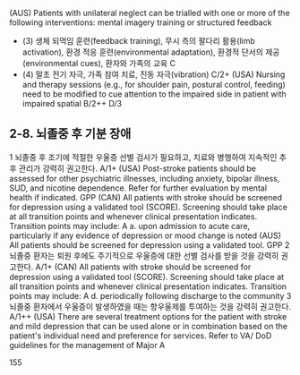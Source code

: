(AUS) Patients with unilateral neglect can be trialled with one or more of the following interventions: mental imagery training or structured feedback
- (3) 생체 되먹임 훈련(feedback training), 무시 측의 팔다리 활용(limb activation), 환경 적응 훈련(environmental adaptation), 환경적 단서의 제공(environmental cues), 환자와 가족의 교육 C
- (4) 말초 전기 자극, 가족 참여 치료, 진동 자극(vibration) C/2+
(USA) Nursing and therapy sessions (e.g., for shoulder pain, postural control, feeding) need to be modified to cue attention to the impaired side in patient with impaired spatial B/2++
D/3

## 2-8. 뇌졸중 후 기분 장애
1 뇌졸중 후 조기에 적절한 우울증 선별 검사가 필요하고, 치료와 병행하여 지속적인 추후 관리가 강력히 권고한다. A/1+
    (USA) Post-stroke patients should be assessed for other psychiatric illnesses, including anxiety, bipolar illness, SUD, and nicotine dependence. Refer for further evaluation by mental health if indicated. GPP
    (CAN) All patients with stroke should be screened for depression using a validated tool (SCORE). Screening should take place at all transition points and whenever clinical presentation indicates. Transition points may include: A
    a. upon admission to acute care, particularly if any evidence of depression or mood change is noted
    (AUS) All patients should be screened for depression using a validated tool. GPP
2 뇌졸중 환자는 퇴원 후에도 주기적으로 우울증에 대한 선별 검사를 받을 것을 강력히 권고한다. A/1+
    (CAN) All patients with stroke should be screened for depression using a validated tool (SCORE). Screening should take place at all transition points and whenever clinical presentation indicates. Transition points may include: A
    d. periodically following discharge to the community
3 뇌졸중 환자에서 우울증이 발생하였을 때는 항우울제를 투여하는 것을 강력히 권고한다. A/1++
    (USA) There are several treatment options for the patient with stroke and mild depression that can be used alone or in combination based on the patient's individual need and preference for services. Refer to VA/ DoD guidelines for the management of Major A

<PAGE>155